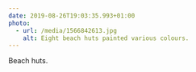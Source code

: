 ```yaml
---
date: 2019-08-26T19:03:35.993+01:00
photo:
  - url: /media/1566842613.jpg
    alt: Eight beach huts painted various colours.
---
```

Beach huts.
